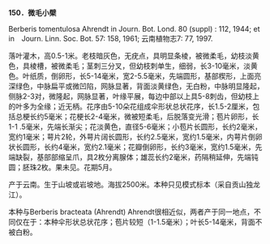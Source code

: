 **150．微毛小檗**

Berberis tomentulosa Ahrendt in Journ. Bot. Lond. 80 (suppl) : 112, 1944; et in　Journ. Linn. Soc. Bot. 57: 158, 1961; 云南植物志7: 77, 1997.

落叶灌木，高0.5-1米。老枝暗灰色，无疣点，具明显条棱，被微柔毛，幼枝淡黄色，具棱槽，被微柔毛；茎刺三分叉，但幼枝刺单生，细弱，长3-10毫米，淡黄色。叶纸质，倒卵形，长5-14毫米，宽2-5.5毫米，先端圆形，基部楔形，上面亮深绿色，中脉扁平或微凹陷，网脉显著，背面淡黄绿色，无白粉，中脉明显隆起，侧脉2-3对，微隆起，网脉显著，叶缘平展，每边中部以上具5-8刺齿，但幼枝上的叶多为全缘；近无柄。花序由5-10朵花组成伞形状总状花序，长1.5-2厘米，包括总梗长约5毫米；花梗长2-4毫米，微被短柔毛，后脱落变光滑；苞片卵形，长1-1 .5毫米，先端长渐尖；花淡黄色，直径5-6毫米；小苞片长圆形，长约2毫米，宽约1毫米；萼片2轮，外萼片阔长圆形，长约2.5毫米，宽约1.5毫米，内萼片倒卵状长圆形，长约4毫米，宽约2.1毫米；花瓣倒卵形，长约3毫米，宽约1.5毫米，先端缺裂，基部部缩呈爪，具2枚分离腺体；雄蕊长约2毫米，药隔稍延伸，先端钝圆；胚珠2枚。果未见。花期5月。

产于云南。生于山坡或岩坡地。海拔2500米。本种只见模式标本（采自贡山独龙江）。

本种与Berberis bracteata (Ahrendt) Ahrendt很相近似，两者产于同一地点，不同仅在于：本种伞形状总状花序；苞片较短（1-1.5毫米）；叶长5-14毫米，背面不被白粉。
